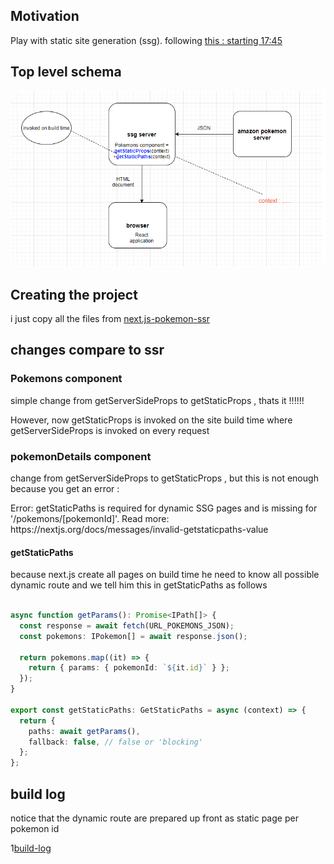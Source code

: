 <h2>Motivation</h2>
Play with static site generation (ssg). following <a href='https://www.youtube.com/watch?v=kdXKz1UWc3E'>this : starting 17:45<a>


<h2>Top level schema</h2>

![top-level-schema](./figs/static-site-generation.png)


<h2>Creating the project</h2>
i just copy all the files from <a href='https://github.com/NathanKr/next.js-pokemon-ssr'>next.js-pokemon-ssr</a>


<h2>changes compare to ssr</h2>

<h3>Pokemons component</h3>
<p>simple change from getServerSideProps to getStaticProps , thats it !!!!!!</p>
<p>However, now getStaticProps is invoked on the site build time where getServerSideProps is invoked on every request</p>

<h3>pokemonDetails component</h3>
<p>change from getServerSideProps to getStaticProps , but this is not enough because you get an error :</p>
<p>Error: getStaticPaths is required for dynamic SSG pages and is missing for '/pokemons/[pokemonId]'.
Read more: https://nextjs.org/docs/messages/invalid-getstaticpaths-value</p>

<h4>getStaticPaths</h4>
because next.js create all pages on build time he need to know all possible dynamic route and we tell him this in getStaticPaths as follows

```ts

async function getParams(): Promise<IPath[]> {
  const response = await fetch(URL_POKEMONS_JSON);
  const pokemons: IPokemon[] = await response.json();

  return pokemons.map((it) => {
    return { params: { pokemonId: `${it.id}` } };
  });
}

export const getStaticPaths: GetStaticPaths = async (context) => {
  return {
    paths: await getParams(),
    fallback: false, // false or 'blocking'
  };
};

```

<h2>build log</h2>

notice that the dynamic route are prepared up front as static page per pokemon id

1[build-log](./figs/ssg-build-log.png)